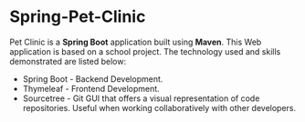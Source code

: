 # Spring-Pet-Clinic

Pet Clinic is a **Spring Boot** application built using **Maven**. This Web application is based on a school project. The technology used and skills demonstrated are listed below:

* Spring Boot - Backend Development.
* Thymeleaf - Frontend Development.
* Sourcetree - Git GUI that offers a visual representation of code repositories. Useful when working collaboratively with other developers.
